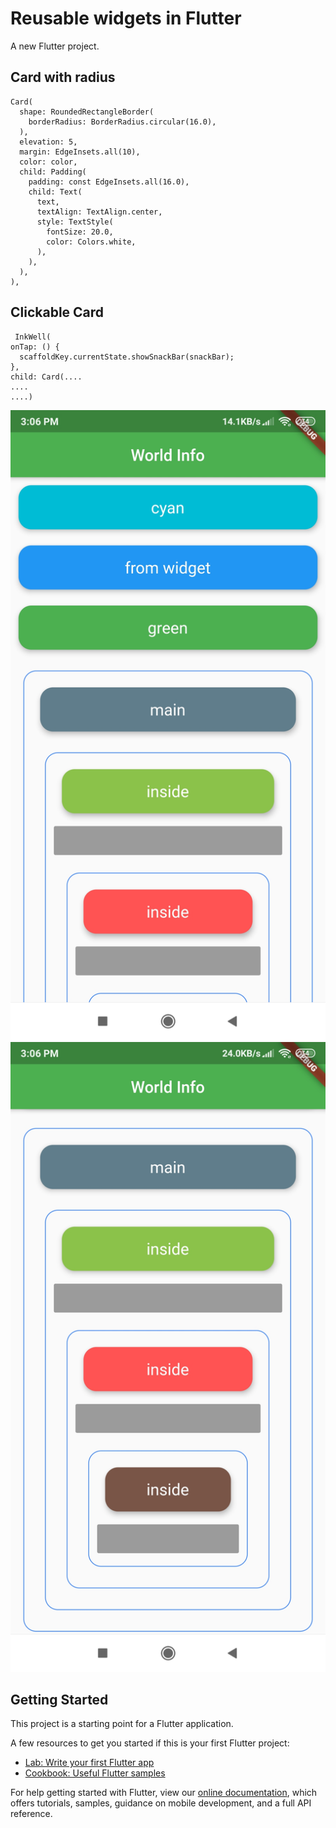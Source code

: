 # Reusable widgets in Flutter


A new Flutter project.

Card with radius
-----------------

    Card(
      shape: RoundedRectangleBorder(
        borderRadius: BorderRadius.circular(16.0),
      ),
      elevation: 5,
      margin: EdgeInsets.all(10),
      color: color,
      child: Padding(
        padding: const EdgeInsets.all(16.0),
        child: Text(
          text,
          textAlign: TextAlign.center,
          style: TextStyle(
            fontSize: 20.0,
            color: Colors.white,
          ),
        ),
      ),
    ),

 Clickable Card 
 -------------
     InkWell(
    onTap: () {
      scaffoldKey.currentState.showSnackBar(snackBar);
    },
    child: Card(....
    ....
    ....)
    
<img src="https://github.com/newgalaxian/re_usable_widget/blob/master/re_usable_widget_1.jpg" alt="eusable widgets" >

<img src="https://github.com/newgalaxian/re_usable_widget/blob/master/re_usable_widget_2.jpg" alt="eusable widgets" >



## Getting Started

This project is a starting point for a Flutter application.

A few resources to get you started if this is your first Flutter project:

- [Lab: Write your first Flutter app](https://flutter.dev/docs/get-started/codelab)
- [Cookbook: Useful Flutter samples](https://flutter.dev/docs/cookbook)

For help getting started with Flutter, view our
[online documentation](https://flutter.dev/docs), which offers tutorials,
samples, guidance on mobile development, and a full API reference.
